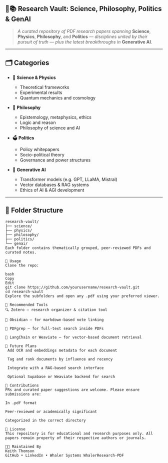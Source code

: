 ## 🧠📚 Research Vault: Science, Philosophy, Politics & GenAI

> _A curated repository of PDF research papers spanning_ **Science**, **Physics**, **Philosophy**, and **Politics** — _disciplines united by their pursuit of truth_ — _plus the latest breakthroughs in_ **Generative AI**.

---

## 🗂️ Categories

- 🔬 **Science & Physics**
  - Theoretical frameworks
  - Experimental results
  - Quantum mechanics and cosmology

- 🧠 **Philosophy**
  - Epistemology, metaphysics, ethics
  - Logic and reason
  - Philosophy of science and AI

- 🗳️ **Politics**
  - Policy whitepapers
  - Socio-political theory
  - Governance and power structures

- 🤖 **Generative AI**
  - Transformer models (e.g. GPT, LLaMA, Mistral)
  - Vector databases & RAG systems
  - Ethics of AI & AGI development

---

## 📁 Folder Structure

```plaintext
research-vault/
├── science/
├── physics/
├── philosophy/
├── politics/
└── genai/
Each folder contains thematically grouped, peer-reviewed PDFs and curated notes.

📌 Usage
Clone the repo:

bash
Copy
Edit
git clone https://github.com/yourusername/research-vault.git
cd research-vault
Explore the subfolders and open any .pdf using your preferred viewer.

📎 Recommended Tools
🔍 Zotero – research organizer & citation tool

🧠 Obsidian – for markdown-based note linking

🧾 PDFgrep – for full-text search inside PDFs

🔗 LangChain or Weaviate – for vector-based document retrieval

🧭 Future Plans
 Add OCR and embeddings metadata for each document

 Tag and rank documents by influence and recency

 Integrate with a RAG-based search interface

 Optional Supabase or Weaviate backend for search

🤝 Contributions
PRs and curated paper suggestions are welcome. Please ensure submissions are:

In .pdf format

Peer-reviewed or academically significant

Categorized in the correct directory

📜 License
This repository is for educational and research purposes only. All papers remain property of their respective authors or journals.

👨‍💻 Maintained By
Keith Thomson
GitHub • LinkedIn • Whaler Systems WhalerResearch-PDF
